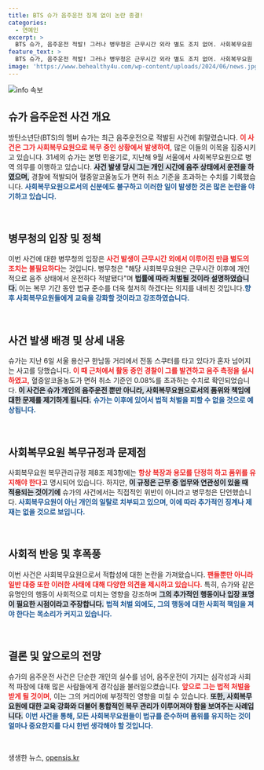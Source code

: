 ```yaml
---
title: BTS 슈가 음주운전 징계 없이 논란 종결!
categories:
  - 연예인
excerpt: >
  BTS 슈가, 음주운전 적발! 그러나 병무청은 근무시간 외라 별도 조치 없어. 사회복무요원 규정에 따른 관리 감독 강화 발표! 슈가의 충격적인 사건 뒤엔 어떤 진실이? 클릭하세요!
feature_text: >
  BTS 슈가, 음주운전 적발! 그러나 병무청은 근무시간 외라 별도 조치 없어. 사회복무요원 규정에 따른 관리 감독 강화 발표! 슈가의 충격적인 사건 뒤엔 어떤 진실이? 클릭하세요!
image: 'https://www.behealthy4u.com/wp-content/uploads/2024/06/news.jpg'
---
```


<p><img src="https://www.behealthy4u.com/wp-content/uploads/2024/06/news.jpg" alt="info 속보" /></p>

<h2 data-ke-size="size26">슈가 음주운전 사건 개요</h2>

<p data-ke-size="size16">방탄소년단(BTS)의 멤버 슈가는 최근 음주운전으로 적발된 사건에 휘말렸습니다. <b><span style="color: #ee2323;">이 사건은 그가 사회복무요원으로 복무 중인 상황에서 발생하여,</span></b> 많은 이들의 이목을 집중시키고 있습니다. 31세의 슈가는 본명 민윤기로, 지난해 9월 서울에서 사회복무요원으로 병역 의무를 이행하고 있습니다. <b><span style="background-color: #21538527;">사건 발생 당시 그는 개인 시간에 음주 상태에서 운전을 하였으며,</span></b> 경찰에 적발되어 혈중알코올농도가 면허 취소 기준을 초과하는 수치를 기록했습니다. <b><span style="color: #1a5490;">사회복무요원으로서의 신분에도 불구하고 이러한 일이 발생한 것은 많은 논란을 야기하고 있습니다.</span></b></p>

<p data-ke-size="size16">&nbsp;</p>

<h2 data-ke-size="size26">병무청의 입장 및 정책</h2>

<p data-ke-size="size16">이번 사건에 대한 병무청의 입장은 <b><span style="color: #ee2323;">사건 발생이 근무시간 외에서 이루어진 만큼 별도의 조치는 불필요하다</span></b>는 것입니다. 병무청은 "해당 사회복무요원은 근무시간 이후에 개인적으로 음주 상태에서 운전하다 적발됐다"며 <b><span style="background-color: #21538527;">법률에 따라 처벌될 것이라 설명하였습니다.</span></b> 이는 복무 기간 동안 법규 준수를 더욱 철저히 하겠다는 의지를 내비친 것입니다.<b><span style="color: #1a5490;">향후 사회복무요원들에게 교육을 강화할 것이라고 강조하였습니다.</span></b></p>

<p data-ke-size="size16">&nbsp;</p>

<h2 data-ke-size="size26">사건 발생 배경 및 상세 내용</h2>

<p data-ke-size="size16">슈가는 지난 6일 서울 용산구 한남동 거리에서 전동 스쿠터를 타고 있다가 혼자 넘어지는 사고를 당했습니다. <b><span style="color: #ee2323;">이 때 근처에서 활동 중인 경찰이 그를 발견하고 음주 측정을 실시하였고,</span></b> 혈중알코올농도가 면허 취소 기준인 0.08%를 초과하는 수치로 확인되었습니다. <b><span style="background-color: #21538527;">이 사건은 슈가 개인의 음주운전 뿐만 아니라, 사회복무요원으로서의 품위와 책임에 대한 문제를 제기하게 됩니다.</span></b> <b><span style="color: #1a5490;">슈가는 이후에 있어서 법적 처벌을 피할 수 없을 것으로 예상됩니다.</span></b></p>

<p data-ke-size="size16">&nbsp;</p>

<h2 data-ke-size="size26">사회복무요원 복무규정과 문제점</h2>

<p data-ke-size="size16">사회복무요원 복무관리규정 제8조 제3항에는 <b><span style="color: #ee2323;">항상 복장과 용모를 단정히 하고 품위를 유지해야 한다</span></b>고 명시되어 있습니다. 하지만, <b><span style="background-color: #21538527;">이 규정은 근무 중 업무와 연관성이 있을 때 적용되는 것이기에</span></b> 슈가의 사건에서는 직접적인 위반이 아니라고 병무청은 단언했습니다. <b><span style="color: #1a5490;">사회복무요원이 아닌 개인의 일탈로 치부되고 있으며, 이에 따라 추가적인 징계나 제재는 없을 것으로 보입니다.</span></b></p>

<p data-ke-size="size16">&nbsp;</p>

<h2 data-ke-size="size26">사회적 반응 및 후폭풍</h2>

<p data-ke-size="size16">이번 사건은 사회복무요원으로서 적합성에 대한 논란을 가져왔습니다. <b><span style="color: #ee2323;">팬들뿐만 아니라 일반 대중 또한 이러한 사태에 대해 다양한 의견을 제시하고 있습니다.</span></b> 특히, 슈가와 같은 유명인의 행동이 사회적으로 미치는 영향을 강조하며 <b><span style="background-color: #21538527;">그의 추가적인 행동이나 입장 표명이 필요한 시점이라고 주장합니다.</span></b> <b><span style="color: #1a5490;">법적 처벌 외에도, 그의 행동에 대한 사회적 책임을 져야 한다는 목소리가 커지고 있습니다.</span></b></p>

<p data-ke-size="size16">&nbsp;</p>

<h2 data-ke-size="size26">결론 및 앞으로의 전망</h2>

<p data-ke-size="size16">슈가의 음주운전 사건은 단순한 개인의 실수를 넘어, 음주운전이 가지는 심각성과 사회적 파장에 대해 많은 사람들에게 경각심을 불러일으켰습니다. <b><span style="color: #ee2323;">앞으로 그는 법적 처벌을 받게 될 것이며,</span></b> 이는 그의 커리어에 부정적인 영향을 미칠 수 있습니다. <b><span style="background-color: #21538527;">또한, 사회복무요원에 대한 교육 강화와 더불어 통합적인 복무 관리가 이루어져야 함을 보여주는 사례입니다.</span></b> <b><span style="color: #1a5490;">이번 사건을 통해, 모든 사회복무요원들이 법규를 준수하며 품위를 유지하는 것이 얼마나 중요한지를 다시 한번 생각해야 할 것입니다.</span></b></p>

<p data-ke-size="size16">&nbsp;</p>
생생한 뉴스, <a href="https://opensis.kr" rel="dofollow">opensis.kr</a>


